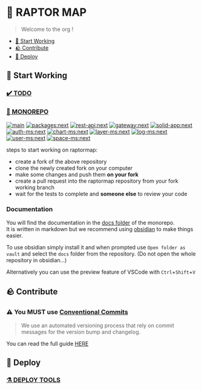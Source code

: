 # 🦖 RAPTOR MAP

> Welcome to the org !

- [🗿 Start Working](#-start-working)
- [🪨 Contribute](#-contribute)
- [🚀 Deploy](#-deploy)

## 🗿 Start Working

### [✔️ TODO](https://github.com/orgs/raptormap/projects/1)

### [🐲 MONOREPO](https://github.com/raptormap/raptormap)

[![main](https://github.com/raptormap/raptormap/actions/workflows/branch-checks-main.yml/badge.svg)](https://github.com/raptormap/raptormap/actions/workflows/branch-checks-main.yml)
[![packages:next](https://github.com/raptormap/raptormap/actions/workflows/folder-checks-packages.yml/badge.svg)](https://github.com/raptormap/raptormap/actions/workflows/folder-checks-packages.yml)
[![rest-api:next](https://github.com/raptormap/raptormap/actions/workflows/app-checks-rest-api.yml/badge.svg)](https://github.com/raptormap/raptormap/actions/workflows/app-checks-rest-api.yml)
[![gateway:next](https://github.com/raptormap/raptormap/actions/workflows/app-checks-gateway.yml/badge.svg)](https://github.com/raptormap/raptormap/actions/workflows/app-checks-gateway.yml)
[![solid-app:next](https://github.com/raptormap/raptormap/actions/workflows/app-checks-solid-app.yml/badge.svg)](https://github.com/raptormap/raptormap/actions/workflows/app-checks-solid-app.yml)
[![auth-ms:next](https://github.com/raptormap/raptormap/actions/workflows/app-checks-auth-ms.yml/badge.svg)](https://github.com/raptormap/raptormap/actions/workflows/app-checks-auth-ms.yml)
[![chart-ms:next](https://github.com/raptormap/raptormap/actions/workflows/app-checks-chart-ms.yml/badge.svg)](https://github.com/raptormap/raptormap/actions/workflows/app-checks-chart-ms.yml)
[![layer-ms:next](https://github.com/raptormap/raptormap/actions/workflows/app-checks-layer-ms.yml/badge.svg)](https://github.com/raptormap/raptormap/actions/workflows/app-checks-layer-ms.yml)
[![log-ms:next](https://github.com/raptormap/raptormap/actions/workflows/app-checks-log-ms.yml/badge.svg)](https://github.com/raptormap/raptormap/actions/workflows/app-checks-log-ms.yml)
[![user-ms:next](https://github.com/raptormap/raptormap/actions/workflows/app-checks-user-ms.yml/badge.svg)](https://github.com/raptormap/raptormap/actions/workflows/app-checks-user-ms.yml)
[![space-ms:next](https://github.com/raptormap/raptormap/actions/workflows/app-checks-space-ms.yml/badge.svg)](https://github.com/raptormap/raptormap/actions/workflows/app-checks-space-ms.yml)

steps to start working on raptormap:

- create a fork of the above repository
- clone the newly created fork on your computer
- make some changes and push them **on your fork**
- create a pull request into the raptormap repository from your fork working branch
- wait for the tests to complete and **someone else** to review your code

### Documentation

You will find the documentation in the [docs folder](https://github.com/raptormap/raptormap/tree/main/docs) of the monorepo.\
It is written in markdown but we recommend using [obsidian](https://obsidian.md/) to make things easier.

To use obsidian simply install it and when prompted use `Open folder as vault` and select the `docs` folder from the repository. (Do not open the whole repository in obsidian...)

Alternatively you can use the preview feature of VSCode with `Ctrl`+`Shift`+`V`

## 🪨 Contribute

### ⚠️ You MUST use [Conventional Commits](tools/Conventional%20Commits.md)

> We use an automated versioning process that rely on commit messages for the version bump and changelog.

You can read the full guide [HERE](https://github.com/raptormap/.github/blob/main/CONTRIBUTING.md)

## 🚀 Deploy

### [⚗️ DEPLOY TOOLS](https://github.com/raptormap/deploy)
